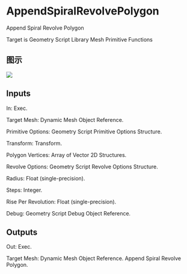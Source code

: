 # AppendSpiralRevolvePolygon

Append Spiral Revolve Polygon

Target is Geometry Script Library Mesh Primitive Functions

## 图示

![]($-20221218-19130446.png)

## Inputs

In: Exec.

Target Mesh: Dynamic Mesh Object Reference.

Primitive Options: Geometry Script Primitive Options Structure.

Transform: Transform.

Polygon Vertices: Array of Vector 2D Structures.

Revolve Options: Geometry Script Revolve Options Structure.

Radius: Float (single-precision).

Steps: Integer.

Rise Per Revolution: Float (single-precision).

Debug: Geometry Script Debug Object Reference.  

## Outputs

Out: Exec.

Target Mesh: Dynamic Mesh Object Reference. Append Spiral Revolve Polygon.

